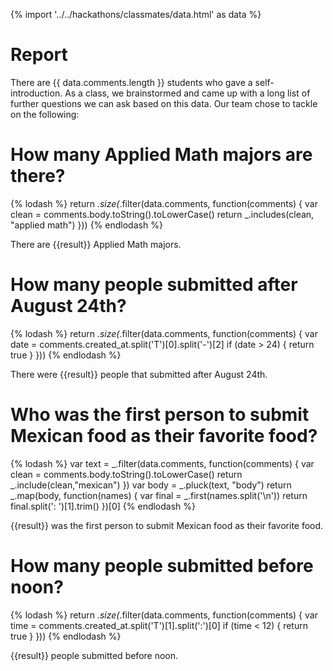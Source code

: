 {% import '../../hackathons/classmates/data.html' as data %}

# Report

There are {{ data.comments.length }} students who gave a self-introduction. As a
class, we brainstormed and came up with a long list of further questions we can
ask based on this data. Our team chose to tackle on the following:

# How many Applied Math majors are there?

{% lodash %}
return _.size(_.filter(data.comments, function(comments) {
    var clean = comments.body.toString().toLowerCase()
    return _.includes(clean, "applied math")
}))
{% endlodash %}

There are {{result}} Applied Math majors.

# How many people submitted after August 24th?

{% lodash %}
return _.size(_.filter(data.comments, function(comments) {
    var date = comments.created_at.split('T')[0].split('-')[2]
    if (date > 24) {
        return true
    }
}))
{% endlodash %}

There were {{result}} people that submitted after August 24th.

# Who was the first person to submit Mexican food as their favorite food?

{% lodash %}
var text = _.filter(data.comments, function(comments) {
    var clean = comments.body.toString().toLowerCase()
    return _.include(clean,"mexican")
})
var body = _.pluck(text, "body")
return _.map(body, function(names) {
    var final = _.first(names.split('\n'))
    return final.split(': ')[1].trim()
})[0]
{% endlodash %}

{{result}} was the first person to submit Mexican food as their favorite food.

# How many people submitted before noon? 
{% lodash %}
return _.size(_.filter(data.comments, function(comments) {
    var time = comments.created_at.split('T')[1].split(':')[0]
    if (time < 12) {
        return true
    }
}))
{% endlodash %}

{{result}} people submitted before noon.